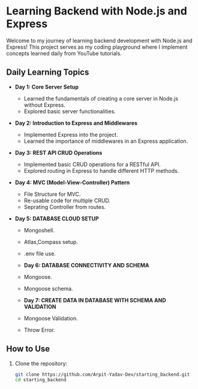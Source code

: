 # Learning Backend with Node.js and Express

Welcome to my journey of learning backend development with Node.js and Express! This project serves as my coding playground where I implement concepts learned daily from YouTube tutorials.

## Daily Learning Topics

- **Day 1: Core Server Setup**

  - Learned the fundamentals of creating a core server in Node.js without Express.
  - Explored basic server functionalities.

- **Day 2: Introduction to Express and Middlewares**

  - Implemented Express into the project.
  - Learned the importance of middlewares in an Express application.

- **Day 3: REST API CRUD Operations**
  - Implemented basic CRUD operations for a RESTful API.
  - Explored routing in Express to handle different HTTP methods.
- **Day 4: MVC (Model-View-Controller) Pattern**

  - File Structure for MVC.
  - Re-usable code for multiple CRUD.
  - Seprating Controller from routes.

- **Day 5: DATABASE CLOUD SETUP**

  - Mongoshell.
  - Atlas,Compass setup.
  - .env file use.

  - **Day 6: DATABASE CONNECTIVITY AND SCHEMA**
  - Mongoose.
  - Mongoose schema.

  - **Day 7: CREATE DATA IN DATABASE WITH SCHEMA AND VALIDATION**
  - Mongoose Validation.
  - Throw Error.

## How to Use

1. Clone the repository:
   ```bash
   git clone https://github.com/Arpit-Yadav-Dev/starting_backend.git
   cd starting_backend
   ```
